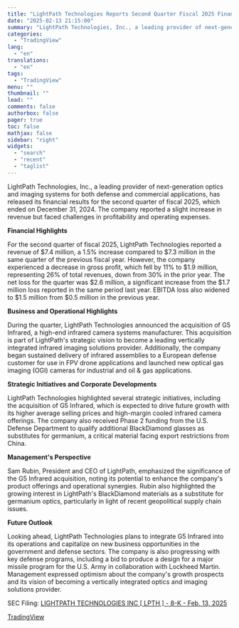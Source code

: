 ```yaml
---
title: "LightPath Technologies Reports Second Quarter Fiscal 2025 Financial Results"
date: "2025-02-13 21:15:00"
summary: "LightPath Technologies, Inc., a leading provider of next-generation optics and imaging systems for both defense and commercial applications, has released its financial results for the second quarter of fiscal 2025, which ended on December 31, 2024. The company reported a slight increase in revenue but faced challenges in profitability and..."
categories:
  - "TradingView"
lang:
  - "en"
translations:
  - "en"
tags:
  - "TradingView"
menu: ""
thumbnail: ""
lead: ""
comments: false
authorbox: false
pager: true
toc: false
mathjax: false
sidebar: "right"
widgets:
  - "search"
  - "recent"
  - "taglist"
---
```


LightPath Technologies, Inc., a leading provider of next-generation optics and imaging systems for both defense and commercial applications, has released its financial results for the second quarter of fiscal 2025, which ended on December 31, 2024. The company reported a slight increase in revenue but faced challenges in profitability and operating expenses.

**Financial Highlights**

For the second quarter of fiscal 2025, LightPath Technologies reported a revenue of $7.4 million, a 1.5% increase compared to $7.3 million in the same quarter of the previous fiscal year. However, the company experienced a decrease in gross profit, which fell by 11% to $1.9 million, representing 26% of total revenues, down from 30% in the prior year. The net loss for the quarter was $2.6 million, a significant increase from the $1.7 million loss reported in the same period last year. EBITDA loss also widened to $1.5 million from $0.5 million in the previous year.

**Business and Operational Highlights**

During the quarter, LightPath Technologies announced the acquisition of G5 Infrared, a high-end infrared camera systems manufacturer. This acquisition is part of LightPath's strategic vision to become a leading vertically integrated infrared imaging solutions provider. Additionally, the company began sustained delivery of infrared assemblies to a European defense customer for use in FPV drone applications and launched new optical gas imaging (OGI) cameras for industrial and oil & gas applications.

**Strategic Initiatives and Corporate Developments**

LightPath Technologies highlighted several strategic initiatives, including the acquisition of G5 Infrared, which is expected to drive future growth with its higher average selling prices and high-margin cooled infrared camera offerings. The company also received Phase 2 funding from the U.S. Defense Department to qualify additional BlackDiamond glasses as substitutes for germanium, a critical material facing export restrictions from China.

**Management's Perspective**

Sam Rubin, President and CEO of LightPath, emphasized the significance of the G5 Infrared acquisition, noting its potential to enhance the company's product offerings and operational synergies. Rubin also highlighted the growing interest in LightPath's BlackDiamond materials as a substitute for germanium optics, particularly in light of recent geopolitical supply chain issues.

**Future Outlook**

Looking ahead, LightPath Technologies plans to integrate G5 Infrared into its operations and capitalize on new business opportunities in the government and defense sectors. The company is also progressing with key defense programs, including a bid to produce a design for a major missile program for the U.S. Army in collaboration with Lockheed Martin. Management expressed optimism about the company's growth prospects and its vision of becoming a vertically integrated optics and imaging solutions provider.

SEC Filing: [LIGHTPATH TECHNOLOGIES INC [ LPTH ] - 8-K - Feb. 13, 2025](https://www.sec.gov/Archives/edgar/data/889971/000165495425001421/lpth_8k.htm)

[TradingView](https://www.tradingview.com/news/tradingview:889181e3c8f8f:0-lightpath-technologies-reports-second-quarter-fiscal-2025-financial-results/)
